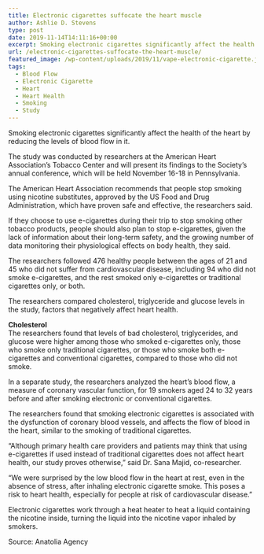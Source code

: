 ```yaml
---
title: Electronic cigarettes suffocate the heart muscle
author: Ashlie D. Stevens
type: post
date: 2019-11-14T14:11:16+00:00
excerpt: Smoking electronic cigarettes significantly affect the health of the heart by reducing the levels of blood flow in it.
url: /electronic-cigarettes-suffocate-the-heart-muscle/
featured_image: /wp-content/uploads/2019/11/vape-electronic-cigarette.jpg
tags:
  - Blood Flow
  - Electronic Cigarette
  - Heart
  - Heart Health
  - Smoking
  - Study
---
```


Smoking electronic cigarettes significantly affect the health of the heart by reducing the levels of blood flow in it.

The study was conducted by researchers at the American Heart Association&#8217;s Tobacco Center and will present its findings to the Society&#8217;s annual conference, which will be held November 16-18 in Pennsylvania.

The American Heart Association recommends that people stop smoking using nicotine substitutes, approved by the US Food and Drug Administration, which have proven safe and effective, the researchers said.

If they choose to use e-cigarettes during their trip to stop smoking other tobacco products, people should also plan to stop e-cigarettes, given the lack of information about their long-term safety, and the growing number of data monitoring their physiological effects on body health, they said.

The researchers followed 476 healthy people between the ages of 21 and 45 who did not suffer from cardiovascular disease, including 94 who did not smoke e-cigarettes, and the rest smoked only e-cigarettes or traditional cigarettes only, or both.

The researchers compared cholesterol, triglyceride and glucose levels in the study, factors that negatively affect heart health.

**Cholesterol**  
The researchers found that levels of bad cholesterol, triglycerides, and glucose were higher among those who smoked e-cigarettes only, those who smoke only traditional cigarettes, or those who smoke both e-cigarettes and conventional cigarettes, compared to those who did not smoke.

In a separate study, the researchers analyzed the heart&#8217;s blood flow, a measure of coronary vascular function, for 19 smokers aged 24 to 32 years before and after smoking electronic or conventional cigarettes.

The researchers found that smoking electronic cigarettes is associated with the dysfunction of coronary blood vessels, and affects the flow of blood in the heart, similar to the smoking of traditional cigarettes.

&#8220;Although primary health care providers and patients may think that using e-cigarettes if used instead of traditional cigarettes does not affect heart health, our study proves otherwise,&#8221; said Dr. Sana Majid, co-researcher.

&#8220;We were surprised by the low blood flow in the heart at rest, even in the absence of stress, after inhaling electronic cigarette smoke. This poses a risk to heart health, especially for people at risk of cardiovascular disease.&#8221;

Electronic cigarettes work through a heat heater to heat a liquid containing the nicotine inside, turning the liquid into the nicotine vapor inhaled by smokers.

Source: Anatolia Agency
